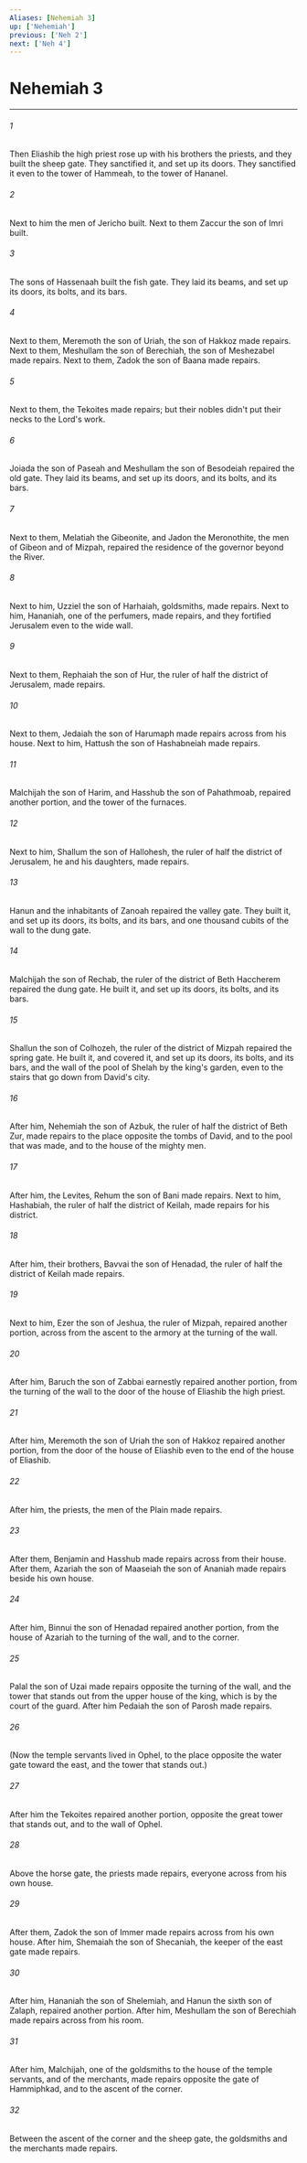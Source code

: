 ```yaml
---
Aliases: [Nehemiah 3]
up: ['Nehemiah']
previous: ['Neh 2']
next: ['Neh 4']
---
```

# Nehemiah 3
***





###### 1 

Then Eliashib the high priest rose up with his brothers the priests, and they built the sheep gate. They sanctified it, and set up its doors. They sanctified it even to the tower of Hammeah, to the tower of Hananel. 



###### 2 

Next to him the men of Jericho built. Next to them Zaccur the son of Imri built. 



###### 3 

The sons of Hassenaah built the fish gate. They laid its beams, and set up its doors, its bolts, and its bars. 



###### 4 

Next to them, Meremoth the son of Uriah, the son of Hakkoz made repairs. Next to them, Meshullam the son of Berechiah, the son of Meshezabel made repairs. Next to them, Zadok the son of Baana made repairs. 



###### 5 

Next to them, the Tekoites made repairs; but their nobles didn't put their necks to the Lord's work. 



###### 6 

Joiada the son of Paseah and Meshullam the son of Besodeiah repaired the old gate. They laid its beams, and set up its doors, and its bolts, and its bars. 



###### 7 

Next to them, Melatiah the Gibeonite, and Jadon the Meronothite, the men of Gibeon and of Mizpah, repaired the residence of the governor beyond the River. 



###### 8 

Next to him, Uzziel the son of Harhaiah, goldsmiths, made repairs. Next to him, Hananiah, one of the perfumers, made repairs, and they fortified Jerusalem even to the wide wall. 



###### 9 

Next to them, Rephaiah the son of Hur, the ruler of half the district of Jerusalem, made repairs. 



###### 10 

Next to them, Jedaiah the son of Harumaph made repairs across from his house. Next to him, Hattush the son of Hashabneiah made repairs. 



###### 11 

Malchijah the son of Harim, and Hasshub the son of Pahathmoab, repaired another portion, and the tower of the furnaces. 



###### 12 

Next to him, Shallum the son of Hallohesh, the ruler of half the district of Jerusalem, he and his daughters, made repairs. 



###### 13 

Hanun and the inhabitants of Zanoah repaired the valley gate. They built it, and set up its doors, its bolts, and its bars, and one thousand cubits of the wall to the dung gate. 



###### 14 

Malchijah the son of Rechab, the ruler of the district of Beth Haccherem repaired the dung gate. He built it, and set up its doors, its bolts, and its bars. 



###### 15 

Shallun the son of Colhozeh, the ruler of the district of Mizpah repaired the spring gate. He built it, and covered it, and set up its doors, its bolts, and its bars, and the wall of the pool of Shelah by the king's garden, even to the stairs that go down from David's city. 



###### 16 

After him, Nehemiah the son of Azbuk, the ruler of half the district of Beth Zur, made repairs to the place opposite the tombs of David, and to the pool that was made, and to the house of the mighty men. 



###### 17 

After him, the Levites, Rehum the son of Bani made repairs. Next to him, Hashabiah, the ruler of half the district of Keilah, made repairs for his district. 



###### 18 

After him, their brothers, Bavvai the son of Henadad, the ruler of half the district of Keilah made repairs. 



###### 19 

Next to him, Ezer the son of Jeshua, the ruler of Mizpah, repaired another portion, across from the ascent to the armory at the turning of the wall. 



###### 20 

After him, Baruch the son of Zabbai earnestly repaired another portion, from the turning of the wall to the door of the house of Eliashib the high priest. 



###### 21 

After him, Meremoth the son of Uriah the son of Hakkoz repaired another portion, from the door of the house of Eliashib even to the end of the house of Eliashib. 



###### 22 

After him, the priests, the men of the Plain made repairs. 



###### 23 

After them, Benjamin and Hasshub made repairs across from their house. After them, Azariah the son of Maaseiah the son of Ananiah made repairs beside his own house. 



###### 24 

After him, Binnui the son of Henadad repaired another portion, from the house of Azariah to the turning of the wall, and to the corner. 



###### 25 

Palal the son of Uzai made repairs opposite the turning of the wall, and the tower that stands out from the upper house of the king, which is by the court of the guard. After him Pedaiah the son of Parosh made repairs. 



###### 26 

(Now the temple servants lived in Ophel, to the place opposite the water gate toward the east, and the tower that stands out.) 



###### 27 

After him the Tekoites repaired another portion, opposite the great tower that stands out, and to the wall of Ophel. 



###### 28 

Above the horse gate, the priests made repairs, everyone across from his own house. 



###### 29 

After them, Zadok the son of Immer made repairs across from his own house. After him, Shemaiah the son of Shecaniah, the keeper of the east gate made repairs. 



###### 30 

After him, Hananiah the son of Shelemiah, and Hanun the sixth son of Zalaph, repaired another portion. After him, Meshullam the son of Berechiah made repairs across from his room. 



###### 31 

After him, Malchijah, one of the goldsmiths to the house of the temple servants, and of the merchants, made repairs opposite the gate of Hammiphkad, and to the ascent of the corner. 



###### 32 

Between the ascent of the corner and the sheep gate, the goldsmiths and the merchants made repairs.
